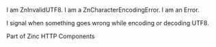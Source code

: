 I am ZnInvalidUTF8.
I am a ZnCharacterEncodingError.
I am an Error.

I signal when something goes wrong while encoding or decoding UTF8.

Part of Zinc HTTP Components